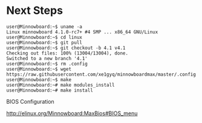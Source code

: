 Next Steps
==

    user@Minnowboard:~$ uname -a
    Linux minnowboard 4.1.0-rc7+ #4 SMP ... x86_64 GNU/Linux
    user@Minnowboard:~$ cd linux
    user@Minnowboard:~$ git pull
    user@Minnowboard:~$ git checkout -b 4.1 v4.1
    Checking out files: 100% (13004/13004), done.
    Switched to a new branch '4.1'
    user@Minnowboard:~$ rm .config
    user@Minnowboard:~$ wget https://raw.githubusercontent.com/xe1gyq/minnowboardmax/master/.config
    user@Minnowboard:~$ make
    user@Minnowboard:~# make modules_install
    user@Minnowboard:~# make install

BIOS Configuration

http://elinux.org/Minnowboard:MaxBios#BIOS_menu


